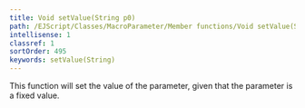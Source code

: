 ```yaml
---
title: Void setValue(String p0)
path: /EJScript/Classes/MacroParameter/Member functions/Void setValue(String p_0)
intellisense: 1
classref: 1
sortOrder: 495
keywords: setValue(String)
---
```



This function will set the value of the parameter, given that the parameter is a fixed value.


